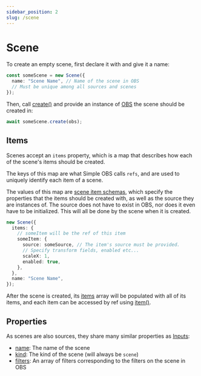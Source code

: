 ```yaml
---
sidebar_position: 2
slug: /scene
---
```


# Scene

To create an empty scene, first declare it with and give it a name:

```ts
const someScene = new Scene({
  name: "Scene Name", // Name of the scene in OBS
  // Must be unique among all sources and scenes
});
```

Then, call [create()](/api/core/class/Scene#create) and provide an instance of [OBS](/api/core/class/OBS) the scene should be created in:

```ts
await someScene.create(obs);
```

## Items

Scenes accept an `items` property, which is a map that describes how each of the scene's items should be created.

The keys of this map are what Simple OBS calls `refs`, and are used to uniquely identify each item of a scene.

The values of this map are [scene item schemas](/api/core#SceneItemSchema), which specify the properties that the items should be created with,
as well as the source they are instances of.
The source does not have to exist in OBS, nor does it even have to be initialized. This will all be done by the scene when it is created.

```ts
new Scene({
  items: {
    // someItem will be the ref of this item
    someItem: {
      source: someSource, // The item's source must be provided.
      // Specify transform fields, enabled etc...
      scaleX: 1,
      enabled: true,
    },
  },
  name: "Scene Name",
});
```

After the scene is created, its [items](/api/core/class/Scene#items) array will be populated with all of its items, and each item can be accessed by ref using [item()](/api/core/class/Scene#item).

## Properties

As scenes are also sources, they share many similar properties as [Inputs](/api/core/class/Input):

- [name](/api/core/class/Scene#name): The name of the scene
- [kind](/api/core/class/Scene#kind): The kind of the scene (will always be `scene`)
- [filters](/api/core/class/Scene#filters): An array of filters corresponding to the filters on the scene in OBS
